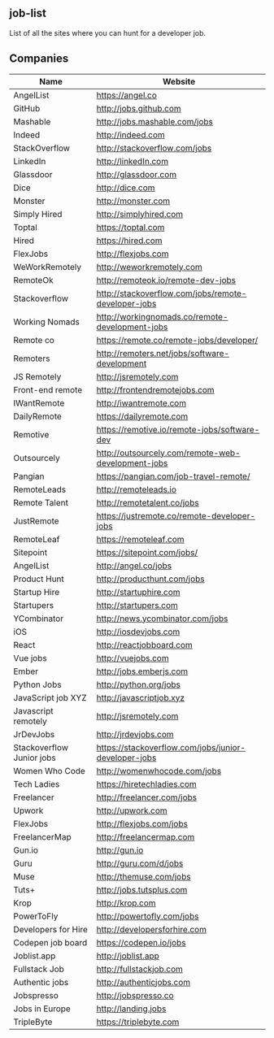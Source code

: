 ## job-list
List of all the sites where you can hunt for a developer job. 

## Companies
Name | Website 
------------ | ------- 
AngelList | https://angel.co
GitHub | http://jobs.github.com
Mashable | http://jobs.mashable.com/jobs
Indeed | http://indeed.com
StackOverflow | http://stackoverflow.com/jobs
LinkedIn | http://linkedIn.com
Glassdoor | http://glassdoor.com
Dice | http://dice.com
Monster | http://monster.com
Simply Hired | http://simplyhired.com
Toptal | https://toptal.com
Hired | https://hired.com
FlexJobs | http://flexjobs.com
WeWorkRemotely | http://weworkremotely.com
RemoteOk | http://remoteok.io/remote-dev-jobs
Stackoverflow | http://stackoverflow.com/jobs/remote-developer-jobs
Working Nomads | http://workingnomads.co/remote-development-jobs
Remote co | https://remote.co/remote-jobs/developer/
Remoters | http://remoters.net/jobs/software-development
JS Remotely | http://jsremotely.com
Front-end remote | http://frontendremotejobs.com
IWantRemote | http://iwantremote.com
DailyRemote | https://dailyremote.com
Remotive | https://remotive.io/remote-jobs/software-dev
Outsourcely | http://outsourcely.com/remote-web-development-jobs
Pangian | https://pangian.com/job-travel-remote/
RemoteLeads | http://remoteleads.io
Remote Talent | http://remotetalent.co/jobs
JustRemote | https://justremote.co/remote-developer-jobs
RemoteLeaf | https://remoteleaf.com
Sitepoint | https://sitepoint.com/jobs/
AngelList | http://angel.co/jobs
Product Hunt | http://producthunt.com/jobs
Startup Hire | http://startuphire.com
Startupers | http://startupers.com
YCombinator | http://news.ycombinator.com/jobs
iOS | http://iosdevjobs.com
React | http://reactjobboard.com
Vue jobs | http://vuejobs.com
Ember | http://jobs.emberjs.com
Python Jobs | http://python.org/jobs
JavaScript job XYZ | http://javascriptjob.xyz
Javascript remotely | http://jsremotely.com
JrDevJobs | http://jrdevjobs.com
Stackoverflow Junior jobs | https://stackoverflow.com/jobs/junior-developer-jobs
Women Who Code | http://womenwhocode.com/jobs
Tech Ladies | https://hiretechladies.com
Freelancer | http://freelancer.com/jobs
Upwork | http://upwork.com
FlexJobs | http://flexjobs.com/jobs
FreelancerMap | http://freelancermap.com
Gun.io | http://gun.io
Guru | http://guru.com/d/jobs
Muse | http://themuse.com/jobs
Tuts+ | http://jobs.tutsplus.com
Krop | http://krop.com
PowerToFly | http://powertofly.com/jobs
Developers for Hire | http://developersforhire.com
Codepen job board | https://codepen.io/jobs
Joblist.app | http://joblist.app
Fullstack Job | http://fullstackjob.com
Authentic jobs | http://authenticjobs.com
Jobspresso | http://jobspresso.co
Jobs in Europe | http://landing.jobs
TripleByte | https://triplebyte.com
